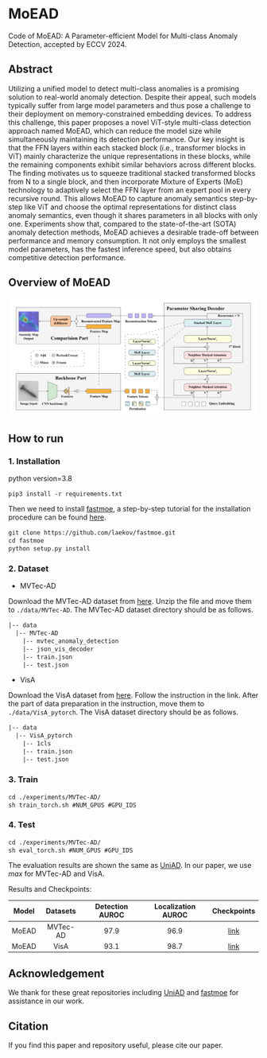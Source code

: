 # MoEAD

Code of MoEAD: A Parameter-efficient Model for Multi-class Anomaly Detection, accepted by ECCV 2024.



## Abstract

Utilizing a unified model to detect multi-class anomalies is a promising solution to real-world anomaly detection. Despite their appeal, such models typically suffer from large model parameters and thus pose a challenge to their deployment on memory-constrained embedding devices. To address this challenge, this paper proposes a novel ViT-style multi-class detection approach named MoEAD, which can reduce the model size while simultaneously maintaining its detection performance. Our key insight is that the FFN layers within each stacked block (i.e., transformer blocks in ViT) mainly characterize the unique representations in these blocks, while the remaining components exhibit similar behaviors across different blocks. The finding motivates us to squeeze traditional stacked transformed blocks from N to a single block, and then incorporate Mixture of Experts (MoE) technology to adaptively select the FFN layer from an expert pool in every recursive round. This allows MoEAD to capture anomaly semantics step-by-step like ViT and choose the optimal representations for distinct class anomaly semantics, even though it shares parameters in all blocks with only one. Experiments show that, compared to the state-of-the-art (SOTA) anomaly detection methods, MoEAD achieves a desirable trade-off between performance and memory consumption. It not only employs the smallest model parameters, has the fastest inference speed, but also
obtains competitive detection performance.



## Overview of MoEAD

![image-20240919133617181](Images/Overview_MoEAD.png)



## How to run

### 1. Installation

python version=3.8

```
pip3 install -r requirements.txt
```

Then we need to install [fastmoe](https://github.com/laekov/fastmoe), a step-by-step tutorial for the installation procedure can be found [here](https://github.com/laekov/fastmoe/blob/master/doc/installation-guide.md).

```
git clone https://github.com/laekov/fastmoe.git
cd fastmoe
python setup.py install
```



### 2. Dataset

- MVTec-AD

Download the MVTec-AD dataset from [here](https://www.mvtec.com/company/research/datasets/mvtec-ad). Unzip the file and move them to `./data/MVTec-AD`. The MVTec-AD dataset directory should be as follows.

```
|-- data
  |-- MVTec-AD
​    |-- mvtec_anomaly_detection
​    |-- json_vis_decoder
​    |-- train.json
​    |-- test.json
```

- VisA

Download the VisA dataset from [here](https://github.com/amazon-science/spot-diff). Follow the instruction in the link. After the part of data preparation in the instruction, move them to `./data/VisA_pytorch`. The VisA dataset directory should be as follows.

```
|-- data
  |-- VisA_pytorch
​    |-- 1cls
​    |-- train.json
​    |-- test.json
```



### 3. Train

```
cd ./experiments/MVTec-AD/
sh train_torch.sh #NUM_GPUS #GPU_IDS
```



### 4. Test

```
cd ./experiments/MVTec-AD/
sh eval_torch.sh #NUM_GPUS #GPU_IDS
```

The evaluation results are shown the same as [UniAD](https://github.com/zhiyuanyou/UniAD). In our paper, we use *max* for MVTec-AD and VisA.

Results and Checkpoints:

| Model | Datasets | Detection AUROC | Localization AUROC |                         Checkpoints                          |
| :---: | :------: | :-------------: | :----------------: | :----------------------------------------------------------: |
| MoEAD | MVTec-AD |      97.9       |        96.9        | [link](https://drive.google.com/drive/folders/15KwqzbHqUQr4EbP2Fqsq3F17OmSrX2zE?usp=drive_link) |
| MoEAD |   VisA   |      93.1       |        98.7        | [link](https://drive.google.com/drive/folders/12RMOmMGszidTR0S9zE0FPe-lEGpyfehf?usp=drive_link) |



## Acknowledgement

We thank for these great repositories including [UniAD](https://github.com/zhiyuanyou/UniAD) and [fastmoe](https://github.com/laekov/fastmoe) for assistance in our work.



## Citation

If you find this paper and repository useful, please cite our paper.
